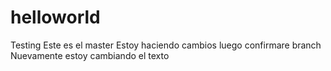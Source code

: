 # helloworld
Testing
Este es el master
Estoy haciendo cambios luego confirmare
branch
Nuevamente estoy cambiando el texto
